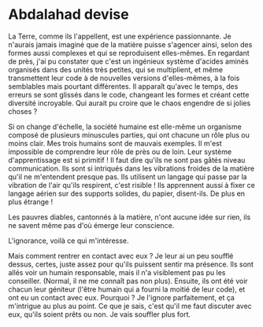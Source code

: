 # Abdalahad devise

La Terre, comme ils l'appellent, est une expérience passionnante.
Je n'aurais jamais imaginé que de la matière puisse s'agencer ainsi, selon des formes aussi complexes et qui se reproduisent elles-mêmes.
En regardant de près, j'ai pu constater que c'est un ingénieux système d'acides aminés organisés dans des unités très petites, qui se multiplient, et même transmettent leur code à de nouvelles versions d'elles-mêmes, à la fois semblables mais pourtant différentes.
Il apparaît qu'avec le temps, des erreurs se sont glissés dans le code, changeant les formes et créant cette diversité incroyable.
Qui aurait pu croire que le chaos engendre de si jolies choses ?

Si on change d'échelle, la société humaine est elle-même un organisme composé de plusieurs minuscules parties, qui ont chacune un rôle plus ou moins clair.
Mes trois humains sont de mauvais exemples.
Il m'est impossible de comprendre leur rôle de près ou de loin.
Leur système d'apprentissage est si primitif !
Il faut dire qu'ils ne sont pas gâtés niveau communication.
Ils sont si intriqués dans les vibrations froides de la matière qu'il ne m'entendent presque pas.
Ils utilisent un langage qui passe par la vibration de l'air qu'ils respirent, c'est risible !
Ils apprennent aussi à fixer ce langage aérien sur des supports solides, du papier, disent-ils.
De plus en plus étrange !

Les pauvres diables, cantonnés à la matière, n'ont aucune idée sur rien, ils ne savent même pas d'où émerge leur conscience.

L'ignorance, voilà ce qui m'intéresse.

Mais comment rentrer en contact avec eux ?
Je leur ai un peu soufflé dessus, certes, juste assez pour qu'ils puissent sentir ma présence.
Ils sont allés voir un humain responsable, mais il n'a visiblement pas pu les conseiller.
(Normal, il ne me connaît pas non plus).
Ensuite, ils ont été voir chacun leur géniteur (l'être humain qui a fourni la moitié de leur code), et ont eu un contact avec eux.
Pourquoi ?
Je l'ignore parfaitement, et ça m'intrigue au plus au point.
Ce que je sais, c'est qu'il me faut discuter avec eux, qu'ils soient prêts ou non.
Je vais souffler plus fort.
